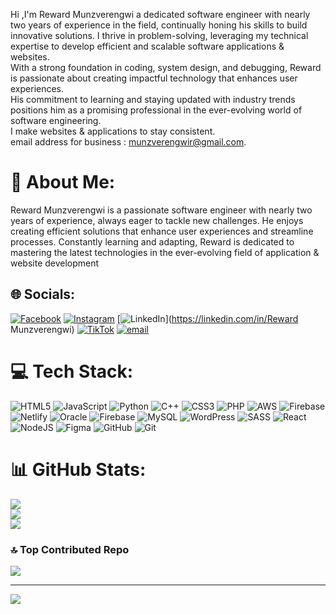 Hi ,I'm Reward Munzverengwi a dedicated software engineer with nearly two years of experience in the field, continually honing his skills to build innovative solutions. I thrive in problem-solving, leveraging my technical expertise to develop efficient and scalable software applications & websites.<br/>
With a strong foundation in coding, system design, and debugging, Reward is passionate about creating impactful technology that enhances user experiences.<br/> 
His commitment to learning and staying updated with industry trends positions him as a promising professional in the ever-evolving world of software engineering.<br/>
I make websites & applications to stay consistent.<br/>
email address for business : munzverengwir@gmail.com.<br/>
 # 💫 About Me:
Reward Munzverengwi is a passionate software engineer with nearly two years of experience, always eager to tackle new challenges. He enjoys creating efficient solutions that enhance user experiences and streamline processes. Constantly learning and adapting, Reward is dedicated to mastering the latest technologies in the ever-evolving field of application  & website development


## 🌐 Socials:
[![Facebook](https://img.shields.io/badge/Facebook-%231877F2.svg?logo=Facebook&logoColor=white)](https://facebook.com/RewardMunzverengwi) [![Instagram](https://img.shields.io/badge/Instagram-%23E4405F.svg?logo=Instagram&logoColor=white)](https://instagram.com/officialreeray1_) [![LinkedIn](https://img.shields.io/badge/LinkedIn-%230077B5.svg?logo=linkedin&logoColor=white)](https://linkedin.com/in/Reward Munzverengwi) [![TikTok](https://img.shields.io/badge/TikTok-%23000000.svg?logo=TikTok&logoColor=white)](https://tiktok.com/@officialreeray1_) [![email](https://img.shields.io/badge/Email-D14836?logo=gmail&logoColor=white)](mailto:munzverengwir@gmail.com) 

# 💻 Tech Stack:
![HTML5](https://img.shields.io/badge/html5-%23E34F26.svg?style=for-the-badge&logo=html5&logoColor=white) ![JavaScript](https://img.shields.io/badge/javascript-%23323330.svg?style=for-the-badge&logo=javascript&logoColor=%23F7DF1E) ![Python](https://img.shields.io/badge/python-3670A0?style=for-the-badge&logo=python&logoColor=ffdd54) ![C++](https://img.shields.io/badge/c++-%2300599C.svg?style=for-the-badge&logo=c%2B%2B&logoColor=white) ![CSS3](https://img.shields.io/badge/css3-%231572B6.svg?style=for-the-badge&logo=css3&logoColor=white) ![PHP](https://img.shields.io/badge/php-%23777BB4.svg?style=for-the-badge&logo=php&logoColor=white) ![AWS](https://img.shields.io/badge/AWS-%23FF9900.svg?style=for-the-badge&logo=amazon-aws&logoColor=white) ![Firebase](https://img.shields.io/badge/firebase-%23039BE5.svg?style=for-the-badge&logo=firebase) ![Netlify](https://img.shields.io/badge/netlify-%23000000.svg?style=for-the-badge&logo=netlify&logoColor=#00C7B7) ![Oracle](https://img.shields.io/badge/Oracle-F80000?style=for-the-badge&logo=oracle&logoColor=white) ![Firebase](https://img.shields.io/badge/firebase-a08021?style=for-the-badge&logo=firebase&logoColor=ffcd34) ![MySQL](https://img.shields.io/badge/mysql-4479A1.svg?style=for-the-badge&logo=mysql&logoColor=white) ![WordPress](https://img.shields.io/badge/WordPress-%23117AC9.svg?style=for-the-badge&logo=WordPress&logoColor=white) ![SASS](https://img.shields.io/badge/SASS-hotpink.svg?style=for-the-badge&logo=SASS&logoColor=white) ![React](https://img.shields.io/badge/react-%2320232a.svg?style=for-the-badge&logo=react&logoColor=%2361DAFB) ![NodeJS](https://img.shields.io/badge/node.js-6DA55F?style=for-the-badge&logo=node.js&logoColor=white) ![Figma](https://img.shields.io/badge/figma-%23F24E1E.svg?style=for-the-badge&logo=figma&logoColor=white) ![GitHub](https://img.shields.io/badge/github-%23121011.svg?style=for-the-badge&logo=github&logoColor=white) ![Git](https://img.shields.io/badge/git-%23F05033.svg?style=for-the-badge&logo=git&logoColor=white)
# 📊 GitHub Stats:
![](https://github-readme-stats.vercel.app/api?username=official-ReeRay&theme=dark&hide_border=false&include_all_commits=false&count_private=false)<br/>
![](https://nirzak-streak-stats.vercel.app/?user=official-ReeRay&theme=dark&hide_border=false)<br/>
![](https://github-readme-stats.vercel.app/api/top-langs/?username=official-ReeRay&theme=dark&hide_border=false&include_all_commits=false&count_private=false&layout=compact)

### 🔝 Top Contributed Repo
![](https://github-contributor-stats.vercel.app/api?username=official-ReeRay&limit=5&theme=dark&combine_all_yearly_contributions=true)

---
[![](https://visitcount.itsvg.in/api?id=official-ReeRay&icon=0&color=0)](https://visitcount.itsvg.in)

<!-- Proudly created with GPRM ( https://gprm.itsvg.in ) -->
